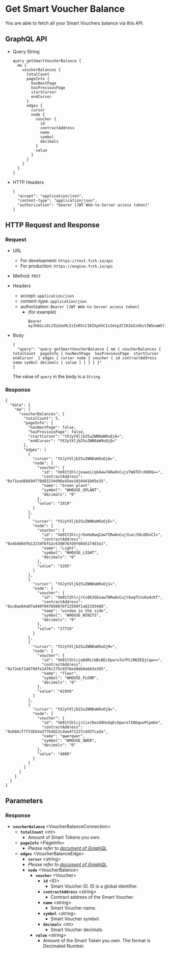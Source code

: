 
# Get Smart Voucher Balance

You are able to fetch all your Smart Vouchers balance via this API.

## GraphQL API

- Query String
  ```
  query getSmartVoucherBalance {
    me {
      voucherBalances {
        totalCount
        pageInfo {
          hasNextPage
          hasPreviousPage
          startCursor
          endCursor
        }
        edges {
          cursor
          node {
            voucher {
              id
              contractAddress
              name
              symbol
              decimals
            }
            value
          }
        }
      }
    }
  }
  ```
  
- HTTP Headers 
  ```
  {
    "accept": "application/json",
    "content-type": "application/json",
    "authorization": "bearer [JWT Web-to-Server access token]"
  }
  ```
## HTTP Request and Response
### Request

- URL
  - For development: `https://test.fstk.io/api`
  - For production: `https://engine.fstk.io/api`

- Method: `POST`

- Headers
  - accept: `application/json`
  - content-type: `application/json` 
  - authorization: `Bearer [JWT Web-to-Server access token]`
    - (for example)
      ```
      Bearer eyJhbGciOiJIUzUxMiIsInR5cCI6IkpXVCIsImtpZCI6ImZzdGstZW5naW5lIn0.eyJ1aWQiOiLDr1xiw73Ch8KDSFx1MDAxMcOowo5awrvCqsOAXHUwMDAywrwmIiwiaWF0IjoxNTM4NzA5MDM2LCJleHAiOjE1Mzg3OTU0MzYsImF1ZCI6InVybjpmc3RrOmVuZ2luZSIsImlzcyI6InVybjpmc3RrOmVuZ2luZSIsInN1YiI6InVybjpmc3RrOmVuZ2luZTphY2Nlc3NfdG9rZW4ifQ.msJZ61FHIkKtjUpDs4sx1Kk1rb9vdhus3ntUDj6rHNmsygiHTgOEMQFJMtVqtWqkNgrtRgGpngq8Rf47xTT53g
      ```

- Body
  ``` 
  { 
    "query": "query getSmartVoucherBalance { me { voucherBalances { totalCount  pageInfo { hasNextPage  hasPreviousPage  startCursor  endCursor  } edges { cursor node { voucher { id contractAddress name symbol decimals } value } } } } }" 
  }
  ```
  
  The value of `query` in the body is a `String`. 
  

### Response
```
{
  "data": {
    "me": {
      "voucherBalances": {
        "totalCount": 5,
        "pageInfo": {
          "hasNextPage": false,
          "hasPreviousPage": false,
          "startCursor": "YXJyYXljb25uZWN0aW9uOjA=",
          "endCursor": "YXJyYXljb25uZWN0aW9uOjQ="
        },
        "edges": [
          {
            "cursor": "YXJyYXljb25uZWN0aW9uOjA=",
            "node": {
              "voucher": {
                "id": "Vm91Y2hlcjouwoLCqkAaw7ARw6nCujsTWATDlcK8DQ==",
                "contractAddress": "0xf1ead68d94f78d83234d96e45ee1034441b05e35",
                "name": "Green plant",
                "symbol": "WHOUSE_GPLANT",
                "decimals": "0"
              },
              "value": "1919"
            }
          },
          {
            "cursor": "YXJyYXljb25uZWN0aW9uOjE=",
            "node": {
              "voucher": {
                "id": "Vm91Y2hlcjrDoHo8wqIaw7IRw6nCujtLwr/DkzDDvCI=",
                "contractAddress": "0x4b468dfb1223dfbfb2c639076fd9fd04517463a1",
                "name": "Light",
                "symbol": "WHOUSE_LIGHT",
                "decimals": "0"
              },
              "value": "3295"
            }
          },
          {
            "cursor": "YXJyYXljb25uZWN0aW9uOjI=",
            "node": {
              "voucher": {
                "id": "Vm91Y2hlcjrCs8K3GEoaw78Rw6nCujtXwqfCnsKodcKT",
                "contractAddress": "0xc8ae84a07ad40f847650076f125b0f1a82193488",
                "name": "window in the side",
                "symbol": "WHOUSE_WINITS",
                "decimals": "0"
              },
              "value": "27719"
            }
          },
          {
            "cursor": "YXJyYXljb25uZWN0aW9uOjM=",
            "node": {
              "voucher": {
                "id": "Vm91Y2hlcjoBdRLCmBsBEcOpwro7w7PCiMOZEQjCqw==",
                "contractAddress": "0x72eb714d79dfe1d76c175c9376e49db8e683e385",
                "name": "floor",
                "symbol": "WHOUSE_FLOOR",
                "decimals": "0"
              },
              "value": "42950"
            }
          },
          {
            "cursor": "YXJyYXljb25uZWN0aW9uOjQ=",
            "node": {
              "voucher": {
                "id": "Vm91Y2hlcjrCixrDosOOHsOqEcOpwro7I8OqwoPCpmUe",
                "contractAddress": "0x684cf7f33b54a377bdd22cdae471227cdd37cada",
                "name": "qwerqwer",
                "symbol": "WHOUSE_QWER",
                "decimals": "0"
              },
              "value": "4000"
            }
          }
        ]
      }
    }
  }
}

```

## Parameters
### Response
- **`voucherBalance`** \<VoucherBalanceConnection>
  - **`totalCount`** \<int>
    - Amount of Smart Tokens you own.
  - **`pageInfo`** \<PageInfo>
    - _Please refer to [document of GraphQL](https://graphql.org/learn/pagination/)_
  - **`edges`** \<VoucherBalanceEdge>
    - **`cursor`** \<string>
    - _Please refer to [document of GraphQL](https://graphql.org/learn/pagination/)_
    - **`node`** \<VoucherBalance>
      - **`voucher`** \<Voucher>
        - **`id`** \<ID>
          - Smart Voucher ID. ID is a global identifier.
        - **`contractAddress`** \<string>
          - Contract address of the Smart Voucher.
        - **`name`** \<string>
          - Smart Voucher name.
        - **`symbol`** \<string>
          - Smart Voucher symbol.
        - **`decimals`** \<int>
          - Smart Voucher decimals.
      - **`value`** \<string>
        - Amount of the Smart Token you own. The format is Decimaled Number.
